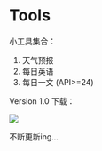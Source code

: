 # Tools

小工具集合：
1. 天气预报
2. 每日英语
3. 每日一文 (API>=24)

Version 1.0 下载：

![](https://i.loli.net/2017/09/23/59c5ea9f875e6.jpg)

不断更新ing...
